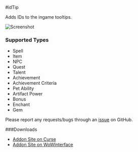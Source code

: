 #idTip

Adds IDs to the ingame tooltips.

![Screenshot](http://i.imgur.com/ngS3fc9.jpg)

### Supported Types
- Spell
- Item
- NPC
- Quest
- Talent
- Achievement
- Achievement Criteria
- Pet Ability
- Artifact Power
- Bonus
- Enchant
- Gem

Please report any requests/bugs through an [issue](https://github.com/silverwind/idTip/issues/new) on GitHub.

###Downloads
- [Addon Site on Curse](http://www.curse.com/addons/wow/spellid)
- [Addon Site on WoWInterface](http://www.wowinterface.com/downloads/fileinfo.php?id=17033)
